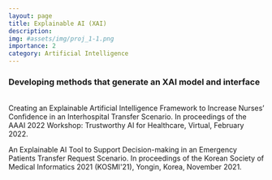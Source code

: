 ```yaml
---
layout: page
title: Explainable AI (XAI)
description:
img: #assets/img/proj_1-1.png
importance: 2
category: Artificial Intelligence
---
```


<h3>Developing methods that generate an XAI model and interface</h3>
<br>
Creating an Explainable Artificial Intelligence Framework to Increase Nurses’ Confidence in an Interhospital Transfer Scenario. In proceedings of the AAAI 2022 Workshop: Trustworthy AI for Healthcare, Virtual, February 2022.

An Explainable AI Tool to Support Decision-making in an Emergency Patients Transfer Request Scenario. In proceedings of the Korean Society of Medical Informatics 2021 (KOSMI'21), Yongin, Korea, November 2021.
